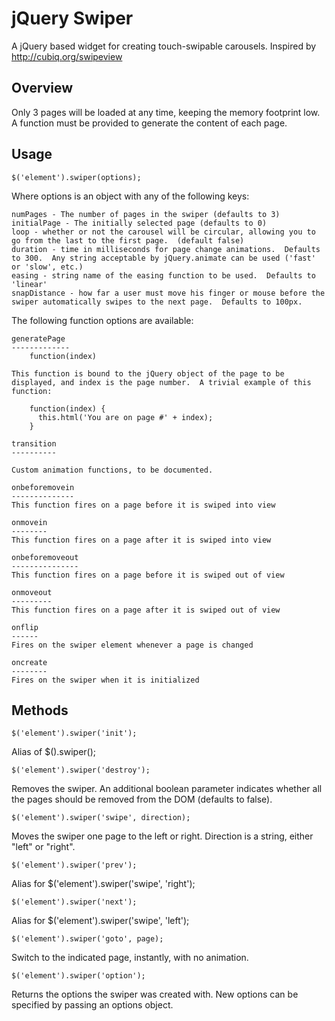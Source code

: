 jQuery Swiper
=========

A jQuery based widget for creating touch-swipable carousels.  Inspired by <http://cubiq.org/swipeview>

Overview
--------

Only 3 pages will be loaded at any time, keeping the memory footprint low.  A function must be provided to generate the content of each page.

Usage
-----

    $('element').swiper(options);

Where options is an object with any of the following keys:
    
    numPages - The number of pages in the swiper (defaults to 3)
    initialPage - The initially selected page (defaults to 0)
    loop - whether or not the carousel will be circular, allowing you to go from the last to the first page.  (default false)
    duration - time in milliseconds for page change animations.  Defaults to 300.  Any string acceptable by jQuery.animate can be used ('fast' or 'slow', etc.)
    easing - string name of the easing function to be used.  Defaults to 'linear'
    snapDistance - how far a user must move his finger or mouse before the swiper automatically swipes to the next page.  Defaults to 100px.
    
The following function options are available:

    generatePage
    -------------
        function(index)

    This function is bound to the jQuery object of the page to be displayed, and index is the page number.  A trivial example of this function:

        function(index) {
          this.html('You are on page #' + index);
        }

    transition
    ----------

    Custom animation functions, to be documented.

    onbeforemovein
    --------------
    This function fires on a page before it is swiped into view

    onmovein
    --------
    This function fires on a page after it is swiped into view

    onbeforemoveout
    ---------------
    This function fires on a page before it is swiped out of view

    onmoveout
    ---------
    This function fires on a page after it is swiped out of view

    onflip
    ------
    Fires on the swiper element whenever a page is changed

    oncreate
    --------
    Fires on the swiper when it is initialized


Methods
-------
    $('element').swiper('init');

Alias of $().swiper();

    $('element').swiper('destroy');

Removes the swiper.  An additional boolean parameter indicates whether all the pages should be removed from the DOM (defaults to false).

    $('element').swiper('swipe', direction);

Moves the swiper one page to the left or right.  Direction is a string, either "left" or "right".

    $('element').swiper('prev');

Alias for $('element').swiper('swipe', 'right');

    $('element').swiper('next');

Alias for $('element').swiper('swipe', 'left');

    $('element').swiper('goto', page);

Switch to the indicated page, instantly, with no animation.

    $('element').swiper('option');

Returns the options the swiper was created with.  New options can be specified by passing an options object.


